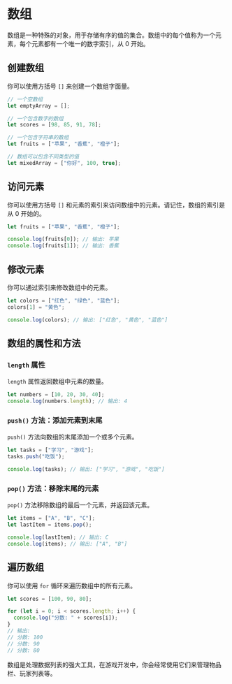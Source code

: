 # 数组

数组是一种特殊的对象，用于存储有序的值的集合。数组中的每个值称为一个元素，每个元素都有一个唯一的数字索引，从 0 开始。

## 创建数组

你可以使用方括号 `[]` 来创建一个数组字面量。

```javascript
// 一个空数组
let emptyArray = [];

// 一个包含数字的数组
let scores = [98, 85, 91, 78];

// 一个包含字符串的数组
let fruits = ["苹果", "香蕉", "橙子"];

// 数组可以包含不同类型的值
let mixedArray = ["你好", 100, true];
```

## 访问元素

你可以使用方括号 `[]` 和元素的索引来访问数组中的元素。请记住，数组的索引是从 0 开始的。

```javascript
let fruits = ["苹果", "香蕉", "橙子"];

console.log(fruits[0]); // 输出: 苹果
console.log(fruits[1]); // 输出: 香蕉
```

## 修改元素

你可以通过索引来修改数组中的元素。

```javascript
let colors = ["红色", "绿色", "蓝色"];
colors[1] = "黄色";

console.log(colors); // 输出: ["红色", "黄色", "蓝色"]
```

## 数组的属性和方法

### `length` 属性

`length` 属性返回数组中元素的数量。

```javascript
let numbers = [10, 20, 30, 40];
console.log(numbers.length); // 输出: 4
```

### `push()` 方法：添加元素到末尾

`push()` 方法向数组的末尾添加一个或多个元素。

```javascript
let tasks = ["学习", "游戏"];
tasks.push("吃饭");

console.log(tasks); // 输出: ["学习", "游戏", "吃饭"]
```

### `pop()` 方法：移除末尾的元素

`pop()` 方法移除数组的最后一个元素，并返回该元素。

```javascript
let items = ["A", "B", "C"];
let lastItem = items.pop();

console.log(lastItem); // 输出: C
console.log(items); // 输出: ["A", "B"]
```

## 遍历数组

你可以使用 `for` 循环来遍历数组中的所有元素。

```javascript
let scores = [100, 90, 80];

for (let i = 0; i < scores.length; i++) {
  console.log("分数: " + scores[i]);
}
// 输出:
// 分数: 100
// 分数: 90
// 分数: 80
```

数组是处理数据列表的强大工具，在游戏开发中，你会经常使用它们来管理物品栏、玩家列表等。
